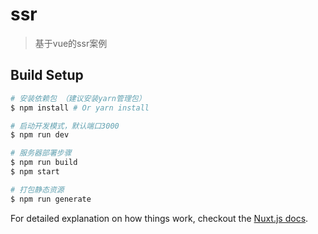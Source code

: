 # ssr

> 基于vue的ssr案例

## Build Setup

``` bash
# 安装依赖包 （建议安装yarn管理包）
$ npm install # Or yarn install

# 启动开发模式，默认端口3000
$ npm run dev

# 服务器部署步骤
$ npm run build
$ npm start

# 打包静态资源
$ npm run generate
```

For detailed explanation on how things work, checkout the [Nuxt.js docs](https://github.com/nuxt/nuxt.js).

